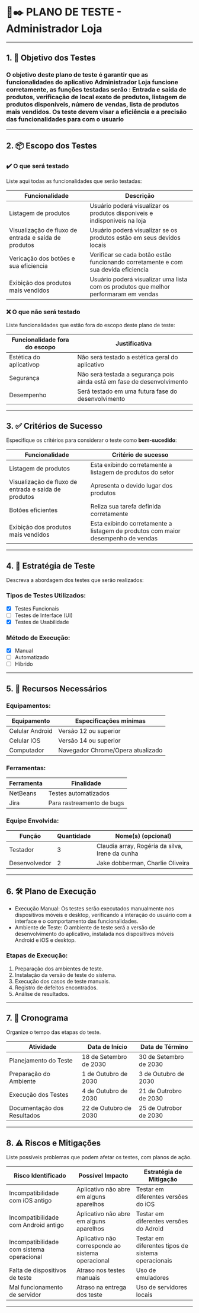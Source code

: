 # 📘✒️ PLANO DE TESTE - Administrador Loja

---

## 1. 🎯 Objetivo dos Testes

### O objetivo deste plano de teste é garantir que as funcionalidades do aplicativo Administrador Loja funcione corretamente, as funções testadas serão : Entrada e saída de produtos, verificação de local exato de produtos, listagem de produtos disponíveis, número de vendas, lista de produtos mais vendidos. Os teste devem visar a eficiência e a precisão das funcionalidades para com o usuario 
---

## 2. 📦 Escopo dos Testes

### ✔️ O que será testado

Liste aqui todas as funcionalidades que serão testadas:

| Funcionalidade               | Descrição                                        |
|-----------------------------|--------------------------------------------------|
| Listagem de produtos        | Usuário poderá visualizar os produtos disponiveis e indisponiveis na loja             |
| Visualização de fluxo de entrada e saida de produtos           | Usuário poderá visualizar se os produtos estão em seus devidos locais        |
|Vericação dos botões e sua eficiencia    | Verificar se cada botão estão funcionando corretamente e com sua devida eficiencia  |
| Exibição dos produtos mais vendidos        | Usuário poderá visualizar uma lista com os produtos que melhor performaram em vendas             |

### ❌ O que **não** será testado

Liste funcionalidades que estão fora do escopo deste plano de teste:

| Funcionalidade fora do escopo  | Justificativa                            |
|-------------------------------|-------------------------------------------|
| Estética do aplicativop                  | Não será testado a estética geral do aplicativo          |
| Segurança            | Não será testada a segurança pois ainda está em fase de desenvolvimento   |
| Desempenho                  | Será testado em uma futura fase do desenvolvimento         |


---

## 3. ✅ Critérios de Sucesso

Especifique os critérios para considerar o teste como **bem-sucedido**:

| Funcionalidade           | Critério de sucesso                                 |
|--------------------------|-----------------------------------------------------|
| Listagem de produtos     | Esta exibindo corretamente a listagem de produtos do setor     |
|  Visualização de fluxo de entrada e saida de produtos        |Apresenta o devido lugar dos produtos          |
| Botões eficientes      | Reliza sua tarefa definida corretamente                           |
| Exibição dos produtos mais vendidos      | Esta exibindo corretamente a listagem de produtos com maior desempenho de vendas                          |


---

## 4. 🧪 Estratégia de Teste

Descreva a abordagem dos testes que serão realizados:

### Tipos de Testes Utilizados:

- [x] Testes Funcionais
- [ ] Testes de Interface (UI)
- [x] Testes de Usabilidade

### Método de Execução:

- [x] Manual
- [ ] Automatizado
- [ ] Híbrido

---

## 5. 🧰 Recursos Necessários

### Equipamentos:

| Equipamento        | Especificações mínimas                     |
|--------------------|--------------------------------------------|
| Celular Android| Versão 12 ou superior                      |
| Celular IOS    | Versão 14 ou superior                      |
| Computador     | Navegador Chrome/Opera atualizado       |


### Ferramentas:

| Ferramenta             | Finalidade                             |
|------------------------|----------------------------------------|
| NetBeans              | Testes automatizados                   |
| Jira           | Para rastreamento de bugs     |

### Equipe Envolvida:

| Função                 | Quantidade | Nome(s) (opcional)       |
|------------------------|------------|--------------------------|
| Testador               |      3      |   Claudia array, Rogéria da silva, Irene da cunha                     |
| Desenvolvedor          |      2      |   Jake dobberman, Charlie Oliveira                       |


---

## 6. 🛠️ Plano de Execução

- Execução Manual: Os testes serão executados manualmente nos dispositivos móveis e desktop, verificando a interação do usuário com a interface e o comportamento das funcionalidades.
- Ambiente de Teste: O ambiente de teste será a versão de desenvolvimento do aplicativo, instalada nos dispositivos móveis Android e iOS e desktop.

### Etapas de Execução:

1. Preparação dos ambientes de teste.
2. Instalação da versão de teste do sistema.
3. Execução dos casos de teste manuais.
4. Registro de defeitos encontrados.
5. Análise de resultados.

---

## 7. 📆 Cronograma

Organize o tempo das etapas do teste.

| Atividade                  | Data de Início | Data de Término |
|---------------------------|----------------|-----------------|
| Planejamento do Teste     |  18 de Setembro de 2030              | 30 de Setembro de 2030                |
| Preparação do Ambiente    | 1 de Outubro de 2030               | 3 de Outubro de 2030                |
| Execução dos Testes       | 4 de Outubro de 2030                | 21 de Outrobro de 2030                 |
| Documentação dos Resultados |22 de Outubro de 2030              | 25  de Outrobor de 2030              |

---

## 8. ⚠️ Riscos e Mitigações

Liste possíveis problemas que podem afetar os testes, com planos de ação.

| Risco Identificado                      | Possível Impacto                   | Estratégia de Mitigação                     |
|----------------------------------------|-----------------------------------|---------------------------------------------|
|Incompatibilidade com iOS antigo   | Aplicativo não abre em alguns aparelhos | Testar em diferentes versões do iOS      |
|Incompatibilidade com Android antigo   | Aplicativo não abre em alguns aparelhos | Testar em diferentes versões do Adroid      |
|Incompatibilidade com sistema operacional   | Aplicativo não corresponde ao sistema operacional | Testar em diferentes tipos de sistema operacionais     |
|Falta de dispositivos de teste     | Atraso nos testes manuais         | Uso de emuladores                           |
|Mal funcionamento de servidor     | Atraso na entrega dos teste         | Uso de servidores locais                          |

---
